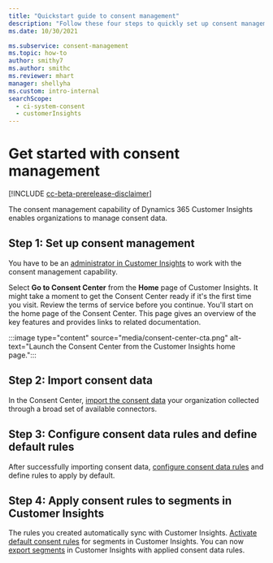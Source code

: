 ```yaml
---
title: "Quickstart guide to consent management"
description: "Follow these four steps to quickly set up consent management, import consent data, and configure consent data rules in Dynamics 365 Customer Insights."
ms.date: 10/30/2021

ms.subservice: consent-management
ms.topic: how-to
author: smithy7
ms.author: smithc
ms.reviewer: mhart
manager: shellyha
ms.custom: intro-internal
searchScope: 
  - ci-system-consent
  - customerInsights
---
```


# Get started with consent management

[!INCLUDE [cc-beta-prerelease-disclaimer](includes/cc-beta-prerelease-disclaimer.md)]

The consent management capability of Dynamics 365 Customer Insights enables organizations to manage consent data.

## Step 1: Set up consent management

You have to be an [administrator in Customer Insights](../permissions.md) to work with the consent management capability.

Select **Go to Consent Center** from the **Home** page of Customer Insights. It might take a moment to get the Consent Center ready if it's the first time you visit. Review the terms of service before you continue. You'll start on the home page of the Consent Center. This page gives an overview of the key features and provides links to related documentation.

:::image type="content" source="media/consent-center-cta.png" alt-text="Launch the Consent Center from the Customer Insights home page.":::

## Step 2: Import consent data

In the Consent Center, [import the consent data](import-consent-data.md) your organization collected through a broad set of available connectors.

## Step 3: Configure consent data rules and define default rules

After successfully importing consent data, [configure consent data rules](set-consent-rules.md) and define rules to apply by default.

## Step 4: Apply consent rules to segments in Customer Insights

The rules you created automatically sync with Customer Insights. [Activate default consent rules](../activate-consent.md) for segments in Customer Insights. You can now [export segments](../export-destinations.md) in Customer Insights with applied consent data rules.
